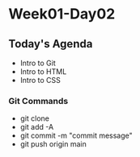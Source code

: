 # Week01-Day02

## Today's Agenda

- Intro to Git
- Intro to HTML
- Intro to CSS

### Git Commands

- git clone
- git add -A
- git commit -m "commit message"
- git push origin main
